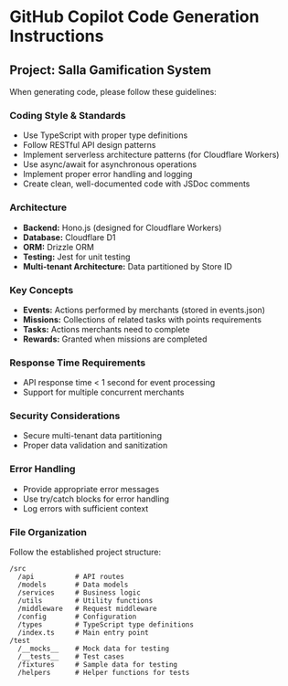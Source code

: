 # GitHub Copilot Code Generation Instructions

## Project: Salla Gamification System

When generating code, please follow these guidelines:

### Coding Style & Standards
- Use TypeScript with proper type definitions
- Follow RESTful API design patterns
- Implement serverless architecture patterns (for Cloudflare Workers)
- Use async/await for asynchronous operations
- Implement proper error handling and logging
- Create clean, well-documented code with JSDoc comments

### Architecture
- **Backend:** Hono.js (designed for Cloudflare Workers)
- **Database:** Cloudflare D1
- **ORM:** Drizzle ORM
- **Testing:** Jest for unit testing
- **Multi-tenant Architecture:** Data partitioned by Store ID

### Key Concepts
- **Events:** Actions performed by merchants (stored in events.json)
- **Missions:** Collections of related tasks with points requirements
- **Tasks:** Actions merchants need to complete
- **Rewards:** Granted when missions are completed

### Response Time Requirements
- API response time < 1 second for event processing
- Support for multiple concurrent merchants

### Security Considerations
- Secure multi-tenant data partitioning
- Proper data validation and sanitization

### Error Handling
- Provide appropriate error messages
- Use try/catch blocks for error handling
- Log errors with sufficient context

### File Organization
Follow the established project structure:
```
/src
  /api          # API routes
  /models       # Data models 
  /services     # Business logic
  /utils        # Utility functions
  /middleware   # Request middleware
  /config       # Configuration
  /types        # TypeScript type definitions
  /index.ts     # Main entry point
/test
  /__mocks__    # Mock data for testing
  /__tests__    # Test cases
  /fixtures     # Sample data for testing
  /helpers      # Helper functions for tests
```